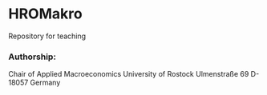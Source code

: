 # HROMakro
Repository for teaching 

### Authorship:
Chair of Applied Macroeconomics
University of Rostock
Ulmenstraße 69
D-18057 Germany
